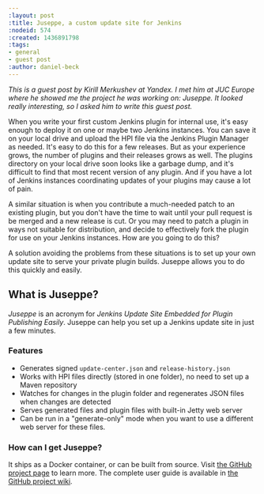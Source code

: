 ```yaml
---
:layout: post
:title: Juseppe, a custom update site for Jenkins
:nodeid: 574
:created: 1436891798
:tags:
- general
- guest post
:author: daniel-beck
---
```

*This is a guest post by Kirill Merkushev at Yandex. I met him at JUC Europe where he showed me the project he was working on: Juseppe. It looked really interesting, so I asked him to write this guest post.*

When you write your first custom Jenkins plugin for internal use, it's easy enough to deploy it on one or maybe two Jenkins instances. You can save it on your local drive and upload the HPI file via the Jenkins Plugin Manager as needed. It's easy to do this for a few releases. But as your experience grows, the number of plugins and their releases grows as well. The plugins directory on your local drive soon looks like a garbage dump, and it's difficult to find that most recent version of any plugin. And if you have a lot of Jenkins instances coordinating updates of your plugins may cause a lot of pain.
 
A similar situation is when you contribute a much-needed patch to an existing plugin, but you don't have the time to wait until your pull request is be merged and a new release is cut. Or you may need to patch a plugin in ways not suitable for distribution, and decide to effectively fork the plugin for use on your Jenkins instances. How are you going to do this?
 
A solution avoiding the problems from these situations is to set up your own update site to serve your private plugin builds. Juseppe allows you to do this quickly and easily.

## What is Juseppe?

*Juseppe* is an acronym for *Jenkins Update Site Embedded for Plugin Publishing Easily*. Juseppe can help you set up a Jenkins update site in just a few minutes.

### Features

* Generates signed `update-center.json` and `release-history.json`
* Works with HPI files directly (stored in one folder), no need to set up a Maven repository
* Watches for changes in the plugin folder and regenerates JSON files when changes are detected
* Serves generated files and plugin files with built-in Jetty web server
* Can be run in a "generate-only" mode when you want to use a different web server for these files.

### How can I get Juseppe?

It ships as a Docker container, or can be built from source. Visit [the GitHub project page](https://github.com/yandex-qatools/juseppe) to learn more. The complete user guide is available in [the GitHub project wiki](https://github.com/yandex-qatools/juseppe/wiki/Complete-Guide-of-own-update-center-using-Juseppe).
